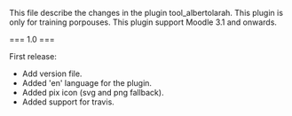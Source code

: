 This file describe the changes in the plugin tool_albertolarah.
This plugin is only for training porpouses.
This plugin support Moodle 3.1 and onwards.

=== 1.0 ===

First release:
* Add version file.
* Added 'en' language for the plugin.
* Added pix icon (svg and png fallback).
* Added support for travis.